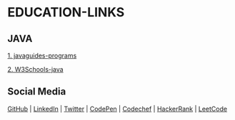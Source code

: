 # EDUCATION-LINKS

## JAVA

[1. javaguides-programs](https://www.javaguides.net/p/java-programs-for-beginners.html)

[2. W3Schools-java](https://www.w3schools.com/java/)



## Social Media

[GitHub](https://github.com/Akgoldie) |
[LinkedIn](https://www.linkedin.com/in/akgoldie/) |
[Twitter](https://twitter.com/Ak_goldie14) |
[CodePen](https://codepen.io/Akgoldie) |
[Codechef](https://www.codechef.com/users/akgoldie) |
[HackerRank](https://www.hackerrank.com/Akgoldie) |
[LeetCode](https://leetcode.com/Akgoldie/)
